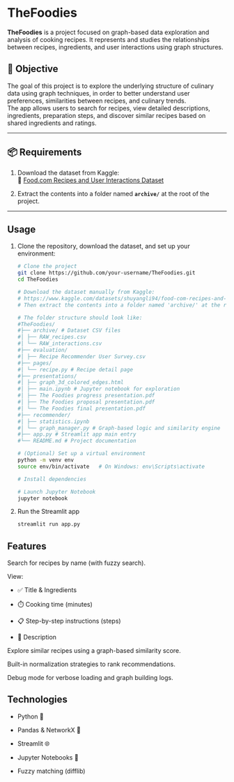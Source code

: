 # TheFoodies

**TheFoodies** is a project focused on graph-based data exploration and analysis of cooking recipes. It represents and studies the relationships between recipes, ingredients, and user interactions using graph structures.

## 🎯 Objective

The goal of this project is to explore the underlying structure of culinary data using graph techniques, in order to better understand user preferences, similarities between recipes, and culinary trends.  
The app allows users to search for recipes, view detailed descriptions, ingredients, preparation steps, and discover similar recipes based on shared ingredients and ratings.

---

## 📦 Requirements

1. Download the dataset from Kaggle:  
   🔗 [Food.com Recipes and User Interactions Dataset](https://www.kaggle.com/datasets/shuyangli94/food-com-recipes-and-user-interactions)

2. Extract the contents into a folder named **`archive/`** at the root of the project.

---

## Usage

1. Clone the repository, download the dataset, and set up your environment:
   ```bash
   # Clone the project
   git clone https://github.com/your-username/TheFoodies.git
   cd TheFoodies

   # Download the dataset manually from Kaggle:
   # https://www.kaggle.com/datasets/shuyangli94/food-com-recipes-and-user-interactions
   # Then extract the contents into a folder named 'archive/' at the root of the project.

   # The folder structure should look like:
   #TheFoodies/
   #├── archive/ # Dataset CSV files
   #│ ├── RAW_recipes.csv
   #│ └── RAW_interactions.csv
   #├── evaluation/
   #│ ├── Recipe Recommender User Survey.csv
   #├── pages/
   #│ └── recipe.py # Recipe detail page
   #├── presentations/
   #│ ├── graph_3d_colored_edges.html
   #│ ├── main.ipynb # Jupyter notebook for exploration
   #│ ├── The Foodies progress presentation.pdf
   #│ ├── The Foodies proposal presentation.pdf
   #│ └── The Foodies final presentation.pdf
   #├── recommender/
   #│ ├── statistics.ipynb
   #│ └── graph_manager.py # Graph-based logic and similarity engine
   #├── app.py # Streamlit app main entry
   #└── README.md # Project documentation

   # (Optional) Set up a virtual environment
   python -m venv env
   source env/bin/activate   # On Windows: env\Scripts\activate

   # Install dependencies

   # Launch Jupyter Notebook
   jupyter notebook

2. Run the Streamlit app
   ```bash
   streamlit run app.py

## Features 

Search for recipes by name (with fuzzy search).

View:

- ✅ Title & Ingredients

- ⏱️ Cooking time (minutes)

- 📋 Step-by-step instructions (steps)

- 📝 Description

Explore similar recipes using a graph-based similarity score.

Built-in normalization strategies to rank recommendations.

Debug mode for verbose loading and graph building logs.

## Technologies 

- Python 🐍

- Pandas & NetworkX 🧠

- Streamlit 🌐

- Jupyter Notebooks 📓

- Fuzzy matching (difflib)

